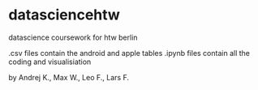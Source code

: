 # datasciencehtw
datascience coursework for htw berlin

.csv files contain the android and apple tables
.ipynb files contain all the coding and visualisiation

by Andrej K., Max W., Leo F., Lars F.
